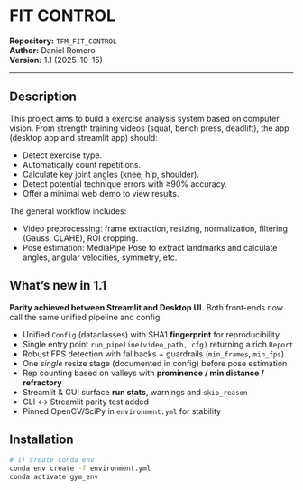 # FIT CONTROL

**Repository:** `TFM_FIT_CONTROL`  
**Author:** Daniel Romero  
**Version:** 1.1 (2025-10-15)

---

## Description

This project aims to build a exercise analysis system based on computer vision.
From strength training videos (squat, bench press, deadlift), the app (desktop app and streamlit app) should:
- Detect exercise type.
- Automatically count repetitions.
- Calculate key joint angles (knee, hip, shoulder).
- Detect potential technique errors with ≥90% accuracy.
- Offer a minimal web demo to view results.


The general workflow includes:
- Video preprocessing: frame extraction, resizing, normalization, filtering (Gauss, CLAHE), ROI cropping.
- Pose estimation: MediaPipe Pose to extract landmarks and calculate angles, angular velocities, symmetry, etc.


## What’s new in 1.1

**Parity achieved between Streamlit and Desktop UI.** Both front-ends now call the same unified pipeline and config:

- Unified `Config` (dataclasses) with SHA1 **fingerprint** for reproducibility
- Single entry point `run_pipeline(video_path, cfg)` returning a rich `Report`
- Robust FPS detection with fallbacks + guardrails (`min_frames`, `min_fps`)
- One *single* resize stage (documented in config) before pose estimation
- Rep counting based on valleys with **prominence / min distance / refractory**
- Streamlit & GUI surface **run stats**, warnings and `skip_reason`
- CLI ↔ Streamlit parity test added
- Pinned OpenCV/SciPy in `environment.yml` for stability

## Installation

```bash
# 1) Create conda env
conda env create -f environment.yml
conda activate gym_env